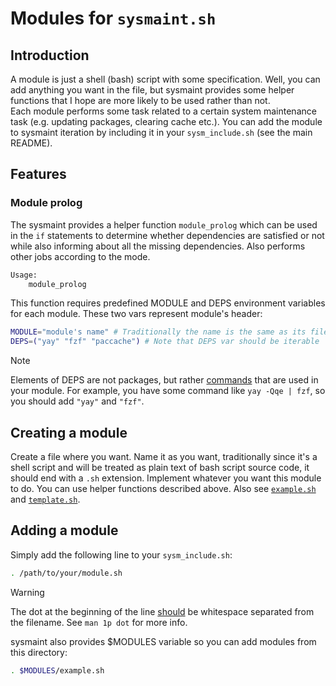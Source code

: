 # Modules for `sysmaint.sh`

## Introduction

A module is just a shell (bash) script with some specification. Well, you can add
anything you want in the file, but sysmaint provides some helper functions that I
hope are more likely to be used rather than not.\
Each module performs some task related to a certain system maintenance task (e.g.
updating packages, clearing cache etc.). You can add the module to sysmaint iteration
by including it in your `sysm_include.sh` (see the main README).

## Features

### Module prolog

The sysmaint provides a helper function `module_prolog` which can be used in the `if`
statements to determine whether dependencies are satisfied or not while also
informing about all the missing dependencies. Also performs other jobs according to the mode.

```bash
Usage:
    module_prolog
```

This function requires predefined MODULE and DEPS environment variables for each module.
These two vars represent module's header:

```bash
MODULE="module's name" # Traditionally the name is the same as its filename without extension
DEPS=("yay" "fzf" "paccache") # Note that DEPS var should be iterable
```

> [!NOTE]
> Elements of DEPS are not packages, but rather <ins>commands</ins> that are used in your
> module. For example, you have some command like `yay -Qqe | fzf`, so you should add
> `"yay"` and `"fzf"`.

## Creating a module

Create a file where you want. Name it as you want, traditionally since it's a shell script and
will be treated as plain text of bash script source code, it should end with a `.sh` extension.
Implement whatever you want this module to do. You can use helper functions described above.
Also see [`example.sh`](./example.sh) and [`template.sh`](./template.sh).

## Adding a module

Simply add the following line to your `sysm_include.sh`:

```bash
. /path/to/your/module.sh
```

> [!WARNING]
> The dot at the beginning of the line <ins>should</ins> be whitespace separated from the filename.
> See `man 1p dot` for more info.

sysmaint also provides $MODULES variable so you can add modules from this directory:

```bash
. $MODULES/example.sh
```
